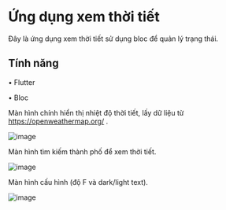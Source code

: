 # Ứng dụng xem thời tiết

Đây là ứng dụng xem thời tiết sử dụng bloc để quản lý trạng thái.

## Tính năng

•	Flutter

•	Bloc


Màn hình chính hiển thị nhiệt độ thời tiết, lấy dữ liệu từ https://openweathermap.org/ .

![image](https://user-images.githubusercontent.com/46096171/198313362-92a34f9f-c66d-4757-91df-312217201c5e.jpg)

Màn hình tìm kiếm thành phố để xem thời tiết.

![image](https://user-images.githubusercontent.com/46096171/198313482-4e558e57-a84f-42c4-bad9-2b310349b4e6.jpg)


Màn hình cấu hình (độ F và dark/light text).

![image](https://user-images.githubusercontent.com/46096171/198313488-b88585ce-9552-4025-9bbf-3b80b59f0733.jpg)

